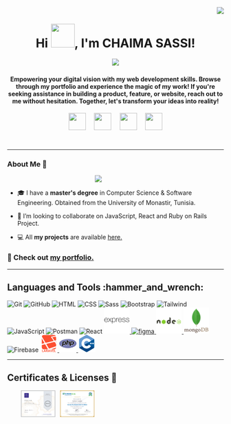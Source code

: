 
<!-- Updating my readme for GitHub-->
<img align="right" src="https://visitor-badge.laobi.icu/badge?page_id=taheny">

<h1 align="center">Hi <img src="https://github.com/mitul3737/mitul3737/blob/main/Wave.gif" height="55px" width="55px">, I'm CHAIMA SASSI!</h1>


<!-- Typing SVG by DenverCoder1 - https://github.com/DenverCoder1/readme-typing-svg -->

<p align="center">
<!--   <a href="https://github.com/DenverCoder1/readme-typing-svg"> -->
    <img src="https://readme-typing-svg.herokuapp.com?color=E22FE4&width=380&height=45&lines=Software+engineer+from+Tunisia;Open-Source+Enthusiast;Learning+In+Public;Empowering+Others;Nice+To+Meet+You+...&center=true"></a>
</p>
<h4 align="center">Empowering your digital vision with my web development skills. Browse through my portfolio and experience the magic of my work! If you're seeking assistance in building a product, feature, or website, reach out to me without hesitation. Together, let's transform your ideas into reality!<h4/>
<!-- Social icons section -->
<p align="center">
<a  href="https://www.linkedin.com/in/chaima-sassi/"  target="_blank">
<img  align="center"  src="https://img.icons8.com/doodle/2x/linkedin.png" height="40"  width="40"  /></a>
&#8287;&#8287;&#8287;
<a href="mailto:schaima2019@gmail.com" target="_blank">
<img  align="center"  src="https://img.icons8.com/doodle/2x/gmail.png"  height="40"  width="40"  /></a> 
&#8287;&#8287;&#8287;
<a  href="https://www.facebook.com/profile.php?id=100009247496932"  target="_blank">
<img  align="center"  src="https://img.icons8.com/doodle/2x/facebook.png" height="40"  width="40"  /></a>
&#8287;&#8287;&#8287;
<a href="https://www.instagram.com/chaima_sassi99/" target="_blank">
<img  align="center"  src="https://img.icons8.com/doodle/2x/instagram.png"  height="40"  width="40"  /></a>
</p>

<br/>
    
 ---
### About Me 🚀 <br>
    
<img align='right' src="https://media.giphy.com/media/ieyl9zmCjO4b4t6qoY/giphy.gif" width="300"><br>
	
- 🎓 I have a **master's degree** in Computer Science & Software Engineering. Obtained from the University of Monastir, Tunisia.

- 🌱 I’m looking to collaborate on JavaScript, React and Ruby on Rails Project.

- 💻 All **my projects** are available [here.](https://github.com/chaima-sassi-webdev?tab=repositories)
  
### 🚀 Check out [my portfolio.]()
---
<h2 align="left"> Languages and Tools :hammer_and_wrench:
</h2>
<p align="left">
<div>
	<img height="50" src="https://user-images.githubusercontent.com/25181517/117364277-fc4eb280-aebd-11eb-8769-a3583c6a2037.png" alt="Git" title="Git" />
	<img height="50" src="https://user-images.githubusercontent.com/25181517/117364276-fc4eb280-aebd-11eb-92ba-8a6ef74b7313.png" alt="GitHub" title="GitHub" />
	<img height="50" src="https://user-images.githubusercontent.com/25181517/117447535-f00a3a00-af3d-11eb-89bf-45aaf56dbaf1.png" alt="HTML" title="HTML" />
	<img height="50" src="https://user-images.githubusercontent.com/25181517/117447663-0fa16280-af3e-11eb-8677-bcf8e4f8e298.png" alt="CSS" title="CSS" />
	<img height="50" src="https://github.com/get-icon/geticon/raw/master/icons/sass.svg" alt="Sass" title="Sass" />
	<img height="50" src="https://user-images.githubusercontent.com/25181517/121402101-c89df700-c959-11eb-8b4a-bbadf9e84b30.png" alt="Bootstrap" title="Bootstrap" />
	<img height="50" src="https://raw.githubusercontent.com/michaelkolesidis/tech-icons/3f4f5fbef9a8e5dae8dc9cab983472a9222993b9/icons/tailwindcss/tailwindcss-plain.svg" alt="Tailwind" title="Tailwind" />
	<img height="50" src="https://user-images.githubusercontent.com/25181517/117447155-6a868a00-af3d-11eb-9cfe-245df15c9f3f.png" alt="JavaScript" title="JavaScript" />
	<img height="50" src="https://user-images.githubusercontent.com/25181517/121302453-01a67f00-c8fa-11eb-8c86-2ee00734c9a8.png" alt="Postman" title="Postman" />
	<img height="50" src="https://github.com/get-icon/geticon/raw/master/icons/react.svg" alt="React" title="React" />
	<a href="https://expressjs.com" target="_blank" rel="noreferrer"> <img src="https://raw.githubusercontent.com/devicons/devicon/master/icons/express/express-original-wordmark.svg" alt="express" width="60" height="60"/> </a> <a href="https://www.figma.com/" target="_blank" rel="noreferrer"> <img src="https://www.vectorlogo.zone/logos/figma/figma-icon.svg" alt="figma" width="40" height="40"/> </a>
  <a href="https://nodejs.org" target="_blank" rel="noreferrer"> <img src="https://raw.githubusercontent.com/devicons/devicon/master/icons/nodejs/nodejs-original-wordmark.svg" alt="nodejs" width="60" height="60"/> </a> <a href="https://www.mongodb.com/" target="_blank" rel="noreferrer"> <img src="https://raw.githubusercontent.com/devicons/devicon/master/icons/mongodb/mongodb-original-wordmark.svg" alt="mongodb" width="60" height="60"/> </a>
	<img height="50" src="https://github.com/get-icon/geticon/raw/master/icons/firebase.svg" alt="Firebase" title="Firebase" />
	<a href="https://laravel.com/" target="_blank" rel="noreferrer"> <img src="https://raw.githubusercontent.com/devicons/devicon/master/icons/laravel/laravel-plain-wordmark.svg" alt="laravel" width="40" height="40"/> </a>
	<a href="https://www.php.net" target="_blank" rel="noreferrer"> <img src="https://raw.githubusercontent.com/devicons/devicon/master/icons/php/php-original.svg" alt="php" width="40" height="40"/> </a> 
	 <a href="https://www.w3schools.com/cpp/" target="_blank" rel="noreferrer"> <img src="https://raw.githubusercontent.com/devicons/devicon/master/icons/cplusplus/cplusplus-original.svg" alt="cplusplus" width="40" height="40"/> </a>
</div>
</p>



---

<h2 align="left">Certificates & Licenses 🥇</h2>
<p align="left">
  &nbsp; &nbsp; &nbsp; &nbsp; <a href="https://coursera.org/share/e95ebd45194b19153f485d3060baed4d" target="blank"><img src="./img/certif1.jpg" width="80"></a> &nbsp; <a href="chrome-extension://efaidnbmnnnibpcajpcglclefindmkaj/https://c46e136a583f7e334124-ac22991740ab4ff17e21daf2ed577041.ssl.cf1.rackcdn.com/Certificate/ScrumFundamentalsCertified-SASSICHAIMA-974982.pdf" target="blank"><img src="./img/certif2.jpg" width="80"></a> &nbsp;  
</p>
